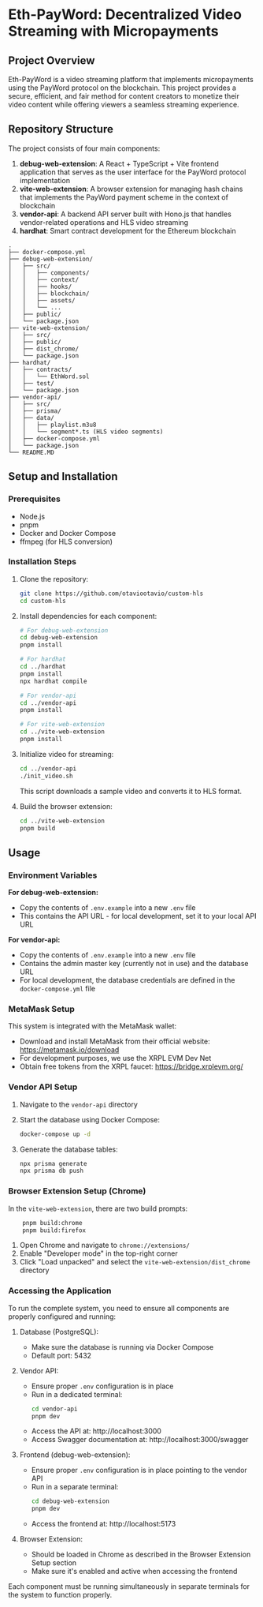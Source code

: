 # Eth-PayWord: Decentralized Video Streaming with Micropayments

## Project Overview

Eth-PayWord is a video streaming platform that implements micropayments using the PayWord protocol on the blockchain. This project provides a secure, efficient, and fair method for content creators to monetize their video content while offering viewers a seamless streaming experience.

## Repository Structure

The project consists of four main components:

1. **debug-web-extension**: A React + TypeScript + Vite frontend application that serves as the user interface for the PayWord protocol implementation
2. **vite-web-extension**: A browser extension for managing hash chains that implements the PayWord payment scheme in the context of blockchain
3. **vendor-api**: A backend API server built with Hono.js that handles vendor-related operations and HLS video streaming
4. **hardhat**: Smart contract development for the Ethereum blockchain

```
.
├── docker-compose.yml
├── debug-web-extension/
│   ├── src/
│   │   ├── components/
│   │   ├── context/
│   │   ├── hooks/
│   │   ├── blockchain/
│   │   ├── assets/
│   │   └── ...
│   ├── public/
│   └── package.json
├── vite-web-extension/
│   ├── src/
│   ├── public/
│   ├── dist_chrome/
│   └── package.json
├── hardhat/
│   ├── contracts/
│   │   └── EthWord.sol
│   ├── test/
│   └── package.json
├── vendor-api/
│   ├── src/
│   ├── prisma/
│   ├── data/
│   │   ├── playlist.m3u8
│   │   └── segment*.ts (HLS video segments)
│   ├── docker-compose.yml
│   └── package.json
└── README.MD
```

## Setup and Installation

### Prerequisites

- Node.js
- pnpm
- Docker and Docker Compose
- ffmpeg (for HLS conversion)

### Installation Steps

1. Clone the repository:

   ```bash
   git clone https://github.com/otaviootavio/custom-hls
   cd custom-hls
   ```

2. Install dependencies for each component:

   ```bash
   # For debug-web-extension
   cd debug-web-extension
   pnpm install

   # For hardhat
   cd ../hardhat
   pnpm install
   npx hardhat compile

   # For vendor-api
   cd ../vendor-api
   pnpm install

   # For vite-web-extension
   cd ../vite-web-extension
   pnpm install
   ```

3. Initialize video for streaming:

   ```bash
   cd ../vendor-api
   ./init_video.sh
   ```

   This script downloads a sample video and converts it to HLS format.

4. Build the browser extension:
   ```bash
   cd ../vite-web-extension
   pnpm build
   ```

## Usage

### Environment Variables

**For debug-web-extension:**

- Copy the contents of `.env.example` into a new `.env` file
- This contains the API URL - for local development, set it to your local API URL

**For vendor-api:**

- Copy the contents of `.env.example` into a new `.env` file
- Contains the admin master key (currently not in use) and the database URL
- For local development, the database credentials are defined in the `docker-compose.yml` file

### MetaMask Setup

This system is integrated with the MetaMask wallet:

- Download and install MetaMask from their official website: https://metamask.io/download
- For development purposes, we use the XRPL EVM Dev Net
- Obtain free tokens from the XRPL faucet: https://bridge.xrplevm.org/

### Vendor API Setup


1. Navigate to the `vendor-api` directory

2. Start the database using Docker Compose:

   ```bash
   docker-compose up -d
   ```

3. Generate the database tables:

   ```bash
   npx prisma generate
   npx prisma db push
   ```

### Browser Extension Setup (Chrome)
In the `vite-web-extension`, there are two build prompts:

```bash
    pnpm build:chrome
    pnpm build:firefox
```

1. Open Chrome and navigate to `chrome://extensions/`
2. Enable "Developer mode" in the top-right corner
3. Click "Load unpacked" and select the `vite-web-extension/dist_chrome` directory

### Accessing the Application

To run the complete system, you need to ensure all components are properly configured and running:

1. Database (PostgreSQL):

   - Make sure the database is running via Docker Compose
   - Default port: 5432

2. Vendor API:

   - Ensure proper `.env` configuration is in place
   - Run in a dedicated terminal:
     ```bash
     cd vendor-api
     pnpm dev
     ```
   - Access the API at: http://localhost:3000
   - Access Swagger documentation at: http://localhost:3000/swagger

3. Frontend (debug-web-extension):

   - Ensure proper `.env` configuration is in place pointing to the vendor API
   - Run in a separate terminal:
     ```bash
     cd debug-web-extension
     pnpm dev
     ```
   - Access the frontend at: http://localhost:5173

4. Browser Extension:
   - Should be loaded in Chrome as described in the Browser Extension Setup section
   - Make sure it's enabled and active when accessing the frontend

Each component must be running simultaneously in separate terminals for the system to function properly.
